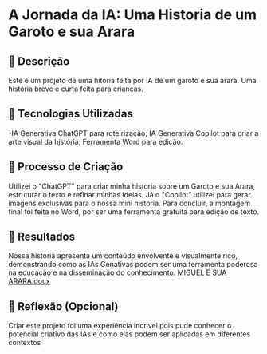 # A Jornada da IA: Uma Historia de um Garoto e sua Arara

## 📒 Descrição
Este é um projeto de uma hitoria feita por IA de um garoto e sua arara. Uma história breve e curta feita para crianças.

## 🤖 Tecnologias Utilizadas
-IA Generativa ChatGPT para roteirização;
IA Generativa Copilot para criar a arte visual da história;
Ferramenta Word para edição.

## 🧐 Processo de Criação
Utilizei o "ChatGPT" para criar minha historia sobre um Garoto e sua Arara, estruturar o texto e refinar minhas ideias. Já o "Copilot" utilizei para gerar imagens exclusivas para o nossa mini história. Para concluir, a montagem final foi feita no Word, por ser uma ferramenta gratuita para edição de texto.

## 🚀 Resultados
Nossa história apresenta um conteúdo envolvente e visualmente rico, demonstrando como as IAs Genativas podem ser uma ferramenta poderosa na educação e na disseminação do conhecimento.
[MIGUEL E SUA ARARA.docx](https://github.com/Igoriinacio15/lab-natty-or-not/files/15449560/MIGUEL.E.SUA.ARARA.docx)
## 💭 Reflexão (Opcional)

Criar este projeto foi uma experiência incrivel pois pude conhecer o potencial criativo das IAs e como elas podem ser aplicadas em diferentes contextos

